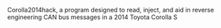 Corolla2014hack, a program designed to read, inject, and aid in reverse
engineering CAN bus messages in a 2014 Toyota Corolla S
